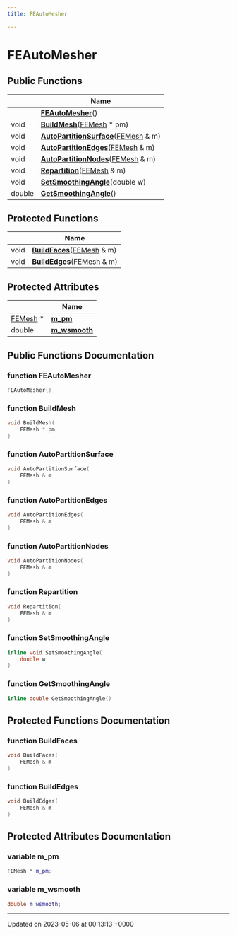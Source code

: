 ```yaml
---
title: FEAutoMesher

---
```


# FEAutoMesher





## Public Functions

|                | Name           |
| -------------- | -------------- |
| | **[FEAutoMesher](../Classes/classFEAutoMesher.md#function-feautomesher)**() |
| void | **[BuildMesh](../Classes/classFEAutoMesher.md#function-buildmesh)**([FEMesh](../Classes/classFEMesh.md) * pm) |
| void | **[AutoPartitionSurface](../Classes/classFEAutoMesher.md#function-autopartitionsurface)**([FEMesh](../Classes/classFEMesh.md) & m) |
| void | **[AutoPartitionEdges](../Classes/classFEAutoMesher.md#function-autopartitionedges)**([FEMesh](../Classes/classFEMesh.md) & m) |
| void | **[AutoPartitionNodes](../Classes/classFEAutoMesher.md#function-autopartitionnodes)**([FEMesh](../Classes/classFEMesh.md) & m) |
| void | **[Repartition](../Classes/classFEAutoMesher.md#function-repartition)**([FEMesh](../Classes/classFEMesh.md) & m) |
| void | **[SetSmoothingAngle](../Classes/classFEAutoMesher.md#function-setsmoothingangle)**(double w) |
| double | **[GetSmoothingAngle](../Classes/classFEAutoMesher.md#function-getsmoothingangle)**() |

## Protected Functions

|                | Name           |
| -------------- | -------------- |
| void | **[BuildFaces](../Classes/classFEAutoMesher.md#function-buildfaces)**([FEMesh](../Classes/classFEMesh.md) & m) |
| void | **[BuildEdges](../Classes/classFEAutoMesher.md#function-buildedges)**([FEMesh](../Classes/classFEMesh.md) & m) |

## Protected Attributes

|                | Name           |
| -------------- | -------------- |
| [FEMesh](../Classes/classFEMesh.md) * | **[m_pm](../Classes/classFEAutoMesher.md#variable-m-pm)**  |
| double | **[m_wsmooth](../Classes/classFEAutoMesher.md#variable-m-wsmooth)**  |

## Public Functions Documentation

### function FEAutoMesher

```cpp
FEAutoMesher()
```


### function BuildMesh

```cpp
void BuildMesh(
    FEMesh * pm
)
```


### function AutoPartitionSurface

```cpp
void AutoPartitionSurface(
    FEMesh & m
)
```


### function AutoPartitionEdges

```cpp
void AutoPartitionEdges(
    FEMesh & m
)
```


### function AutoPartitionNodes

```cpp
void AutoPartitionNodes(
    FEMesh & m
)
```


### function Repartition

```cpp
void Repartition(
    FEMesh & m
)
```


### function SetSmoothingAngle

```cpp
inline void SetSmoothingAngle(
    double w
)
```


### function GetSmoothingAngle

```cpp
inline double GetSmoothingAngle()
```


## Protected Functions Documentation

### function BuildFaces

```cpp
void BuildFaces(
    FEMesh & m
)
```


### function BuildEdges

```cpp
void BuildEdges(
    FEMesh & m
)
```


## Protected Attributes Documentation

### variable m_pm

```cpp
FEMesh * m_pm;
```


### variable m_wsmooth

```cpp
double m_wsmooth;
```


-------------------------------

Updated on 2023-05-06 at 00:13:13 +0000